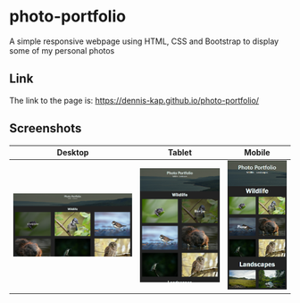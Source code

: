 # photo-portfolio
A simple responsive webpage using HTML, CSS and Bootstrap to display some of my personal photos

## Link
The link to the page is: https://dennis-kap.github.io/photo-portfolio/

## Screenshots

Desktop                                |  Tablet                               |  Mobile
:-------------------------------------:|:-------------------------------------:|:-------------------------------------:
![Desktop](Readme_Images/desktop.png)  |  ![Tablet](Readme_Images/tablet.png)  |  ![Mobile](Readme_Images/mobile.png)

